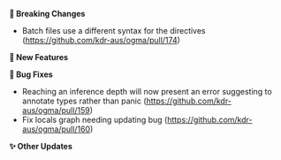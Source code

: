 **🛑 Breaking Changes**
- Batch files use a different syntax for the directives (https://github.com/kdr-aus/ogma/pull/174)

**🔬 New Features**

**🐛 Bug Fixes**
- Reaching an inference depth will now present an error suggesting to annotate types rather than
    panic (https://github.com/kdr-aus/ogma/pull/159)
- Fix locals graph needing updating bug (https://github.com/kdr-aus/ogma/pull/160)

**✨ Other Updates**
